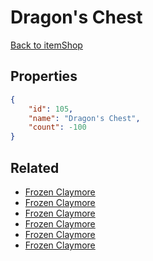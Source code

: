 # Dragon's Chest

<no description available>

[Back to itemShop](../item-shops.md)

## Properties

```json
{
    "id": 105,
    "name": "Dragon's Chest",
    "count": -100
}
```

## Related

- [Frozen Claymore](../items/2619-frozen-claymore.md)
- [Frozen Claymore](../items/2620-frozen-claymore.md)
- [Frozen Claymore](../items/2621-frozen-claymore.md)
- [Frozen Claymore](../items/2622-frozen-claymore.md)
- [Frozen Claymore](../items/2623-frozen-claymore.md)
- [Frozen Claymore](../items/2624-frozen-claymore.md)

